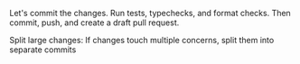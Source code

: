 Let's commit the changes. Run tests, typechecks, and format checks. Then commit, push, and create a draft pull request.

Split large changes: If changes touch multiple concerns, split them into separate commits
